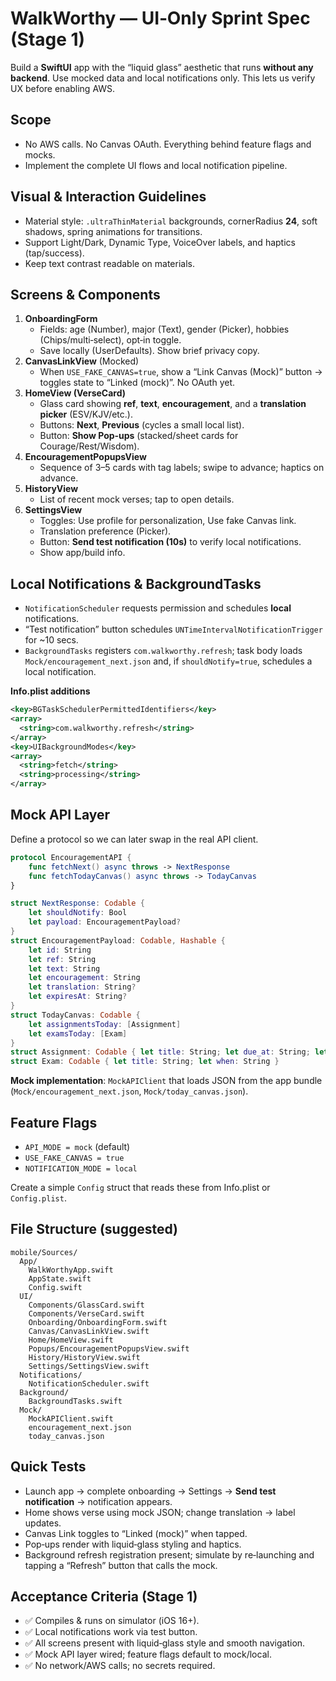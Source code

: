 
# WalkWorthy — **UI‑Only Sprint Spec** (Stage 1)

Build a **SwiftUI** app with the “liquid glass” aesthetic that runs **without any backend**. Use mocked data and local notifications only. This lets us verify UX before enabling AWS.

## Scope
- No AWS calls. No Canvas OAuth. Everything behind feature flags and mocks.
- Implement the complete UI flows and local notification pipeline.

## Visual & Interaction Guidelines
- Material style: `.ultraThinMaterial` backgrounds, cornerRadius **24**, soft shadows, spring animations for transitions.
- Support Light/Dark, Dynamic Type, VoiceOver labels, and haptics (tap/success).
- Keep text contrast readable on materials.

## Screens & Components
1) **OnboardingForm**
   - Fields: age (Number), major (Text), gender (Picker), hobbies (Chips/multi‑select), opt‑in toggle.
   - Save locally (UserDefaults). Show brief privacy copy.
2) **CanvasLinkView** (Mocked)
   - When `USE_FAKE_CANVAS=true`, show a “Link Canvas (Mock)” button → toggles state to “Linked (mock)”. No OAuth yet.
3) **HomeView (VerseCard)**
   - Glass card showing **ref**, **text**, **encouragement**, and a **translation picker** (ESV/KJV/etc.).
   - Buttons: **Next**, **Previous** (cycles a small local list).
   - Button: **Show Pop‑ups** (stacked/sheet cards for Courage/Rest/Wisdom).
4) **EncouragementPopupsView**
   - Sequence of 3–5 cards with tag labels; swipe to advance; haptics on advance.
5) **HistoryView**
   - List of recent mock verses; tap to open details.
6) **SettingsView**
   - Toggles: Use profile for personalization, Use fake Canvas link.
   - Translation preference (Picker).
   - Button: **Send test notification (10s)** to verify local notifications.
   - Show app/build info.

## Local Notifications & BackgroundTasks
- `NotificationScheduler` requests permission and schedules **local** notifications.
- “Test notification” button schedules `UNTimeIntervalNotificationTrigger` for ~10 secs.
- `BackgroundTasks` registers `com.walkworthy.refresh`; task body loads `Mock/encouragement_next.json` and, if `shouldNotify=true`, schedules a local notification.

**Info.plist additions**
```xml
<key>BGTaskSchedulerPermittedIdentifiers</key>
<array>
  <string>com.walkworthy.refresh</string>
</array>
<key>UIBackgroundModes</key>
<array>
  <string>fetch</string>
  <string>processing</string>
</array>
```

## Mock API Layer
Define a protocol so we can later swap in the real API client.

```swift
protocol EncouragementAPI {
    func fetchNext() async throws -> NextResponse
    func fetchTodayCanvas() async throws -> TodayCanvas
}

struct NextResponse: Codable {
    let shouldNotify: Bool
    let payload: EncouragementPayload?
}
struct EncouragementPayload: Codable, Hashable {
    let id: String
    let ref: String
    let text: String
    let encouragement: String
    let translation: String?
    let expiresAt: String?
}
struct TodayCanvas: Codable {
    let assignmentsToday: [Assignment]
    let examsToday: [Exam]
}
struct Assignment: Codable { let title: String; let due_at: String; let points: Int? }
struct Exam: Codable { let title: String; let when: String }
```

**Mock implementation**: `MockAPIClient` that loads JSON from the app bundle (`Mock/encouragement_next.json`, `Mock/today_canvas.json`).

## Feature Flags
- `API_MODE = mock` (default)
- `USE_FAKE_CANVAS = true`
- `NOTIFICATION_MODE = local`

Create a simple `Config` struct that reads these from Info.plist or `Config.plist`.

## File Structure (suggested)
```
mobile/Sources/
  App/
    WalkWorthyApp.swift
    AppState.swift
    Config.swift
  UI/
    Components/GlassCard.swift
    Components/VerseCard.swift
    Onboarding/OnboardingForm.swift
    Canvas/CanvasLinkView.swift
    Home/HomeView.swift
    Popups/EncouragementPopupsView.swift
    History/HistoryView.swift
    Settings/SettingsView.swift
  Notifications/
    NotificationScheduler.swift
  Background/
    BackgroundTasks.swift
  Mock/
    MockAPIClient.swift
    encouragement_next.json
    today_canvas.json
```

## Quick Tests
- Launch app → complete onboarding → Settings → **Send test notification** → notification appears.
- Home shows verse using mock JSON; change translation → label updates.
- Canvas Link toggles to “Linked (mock)” when tapped.
- Pop‑ups render with liquid‑glass styling and haptics.
- Background refresh registration present; simulate by re‑launching and tapping a “Refresh” button that calls the mock.

## Acceptance Criteria (Stage 1)
- ✅ Compiles & runs on simulator (iOS 16+).
- ✅ Local notifications work via test button.
- ✅ All screens present with liquid‑glass style and smooth navigation.
- ✅ Mock API layer wired; feature flags default to mock/local.
- ✅ No network/AWS calls; no secrets required.
